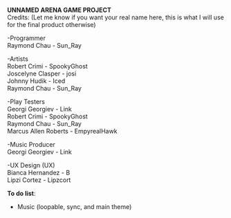 **UNNAMED ARENA GAME PROJECT**  
Credits: (Let me know if you want your real name here, this is what I will use for the final product otherwise)

-Programmer  
  Raymond Chau - Sun_Ray

-Artists  
  Robert Crimi - SpookyGhost  
  Joscelyne Clasper - josi  
  Johnny Hudik - Iced  
  Raymond Chau - Sun_Ray  

-Play Testers  
  Georgi Georgiev - Link  
  Robert Crimi - SpookyGhost  
  Raymond Chau  - Sun_Ray  
  Marcus Allen Roberts - EmpyrealHawk

-Music Producer  
  Georgi Georgiev - Link  

-UX Design (UX)  
  Bianca Hernandez - B  
  Lipzi Cortez - Lipzcort
  
**To do list**: 
- Music (loopable, sync, and main theme)
